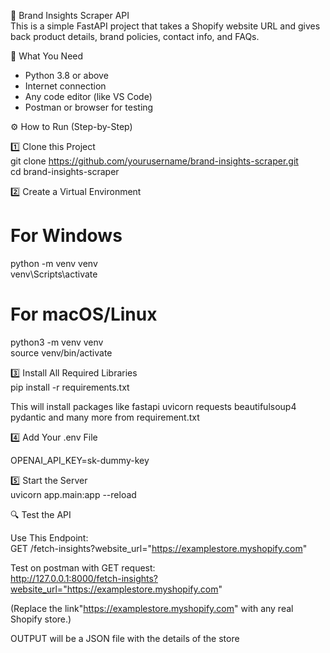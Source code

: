 
🧠 Brand Insights Scraper API  
This is a simple FastAPI project that takes a Shopify website URL and gives back product details, brand policies, contact info, and FAQs.

📝 What You Need  
- Python 3.8 or above  
- Internet connection  
- Any code editor (like VS Code)  
- Postman or browser for testing  

⚙️ How to Run (Step-by-Step)

1️⃣ Clone this Project  
git clone https://github.com/yourusername/brand-insights-scraper.git  
cd brand-insights-scraper  

2️⃣ Create a Virtual Environment  
# For Windows  
python -m venv venv  
venv\Scripts\activate  

# For macOS/Linux  
python3 -m venv venv  
source venv/bin/activate  

3️⃣ Install All Required Libraries  
pip install -r requirements.txt  

This will install packages like
fastapi
uvicorn
requests
beautifulsoup4
pydantic
and many more from requirement.txt

4️⃣ Add Your .env File  
  
OPENAI_API_KEY=sk-dummy-key  


5️⃣ Start the Server  
uvicorn app.main:app --reload  

🔍 Test the API

Use This Endpoint:  
GET /fetch-insights?website_url="https://examplestore.myshopify.com"  

Test on postman with GET request:  
http://127.0.0.1:8000/fetch-insights?website_url="https://examplestore.myshopify.com"  

(Replace the link"https://examplestore.myshopify.com" with any real Shopify store.)

OUTPUT will be a JSON file with the details of the store


